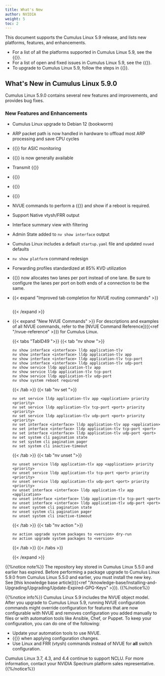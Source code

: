 ```yaml
---
title: What's New
author: NVIDIA
weight: 5
toc: 2
---
```

This document supports the Cumulus Linux 5.9 release, and lists new platforms, features, and enhancements.

- For a list of all the platforms supported in Cumulus Linux 5.9, see the {{<exlink url="www.nvidia.com/en-us/networking/ethernet-switching/hardware-compatibility-list/" text="Hardware Compatibility List (HCL)">}}.
- For a list of open and fixed issues in Cumulus Linux 5.9, see the {{<link title="Cumulus Linux 5.9 Release Notes" text="Cumulus Linux 5.9 Release Notes">}}.
- To upgrade to Cumulus Linux 5.9, follow the steps in {{<link url="Upgrading-Cumulus-Linux">}}.
<!-- vale off -->
## What's New in Cumulus Linux 5.9.0
<!-- vale on -->
Cumulus Linux 5.9.0 contains several new features and improvements, and provides bug fixes.

### New Features and Enhancements

- Cumulus Linux upgrade to Debian 12 (bookworm)
- ARP packet path is now handled in hardware to offload most ARP processing and save CPU cycles
- {{<link url="ASIC-Monitoring" text="Latency histogram">}} for ASIC monitoring
- {{<link url="In-Service-System-Upgrade-ISSU/#restart-mode" text="Warmboot support for VXLAN EVPN">}} is now generally available
- Transmit {{<link url="Link-Layer-Discovery-Protocol/#transmit-application-priority-tlvs" text="LLDP application priority TLVs">}}
- {{<link url="LDAP-Authentication-and-Authorization" text="NVUE commands for LDAP authentication and encryption">}}
- {{<link url="Firewall-Rules" text="Firewall rules">}}
- {{<link url="CLI-Configuration" text="CLI Session pagination and timeout options">}}
- NVUE commands to perform a {{<link url="Upgrading-Cumulus-Linux/#upgrade-the-switch" text="package upgrade">}} and show if a reboot is required.
- Support Native vtysh/FRR output
- Interface summary view with filtering
- Admin State added to `nv show interface` output
- Cumulus Linux includes a default `startup.yaml` file and updated `nvued` defaults
- `nv show platform` command redesign
- Forwarding profiles standardized at 85% KVD utilization
- {{<link url="Switch-Port-Attributes/#breakout-ports" text="QSFP-DD/OSFP 4x">}} now allocates two lanes per port instead of one lane. Be sure to configure the lanes per port on both ends of a connection to be the same.
- {{< expand "Improved tab completion for NVUE routing commands" >}}
  ```
  ```
  {{< /expand >}}
- {{< expand "New NVUE Commands" >}}
  For descriptions and examples of all NVUE commands, refer to the [NVUE Command Reference]({{<ref "/nvue-reference" >}}) for Cumulus Linux.
  
  {{< tabs "TabID49 ">}}
  {{< tab "nv show ">}}
  
  ```
  nv show interface <interface> lldp application-tlv
  nv show interface <interface> lldp application-tlv app
  nv show interface <interface> lldp application-tlv tcp-port
  nv show interface <interface> lldp application-tlv udp-port
  nv show service lldp application-tlv app
  nv show service lldp application-tlv tcp-port
  nv show service lldp application-tlv udp-port
  nv show system reboot required
  ```

  {{< /tab >}}
  {{< tab "nv set ">}}

  ```
  nv set service lldp application-tlv app <application> priority <priority> 
  nv set service lldp application-tlv tcp-port <port> priority <priority> 
  nv set service lldp application-tlv udp-port <port> priority <priority> 
  nv set interface <interface> lldp application-tlv app <application> 
  nv set interface <interface> lldp application-tlv tcp-port <port>
  nv set interface <interface> lldp application-tlv udp-port <port> 
  nv set system cli pagination state
  nv set system cli pagination pager
  nv set system cli inactive-timeout
  ```
  
  {{< /tab >}}
  {{< tab "nv unset ">}}
  
  ```
  nv unset service lldp application-tlv app <application> priority <priority> 
  nv unset service lldp application-tlv tcp-port <port> priority <priority> 
  nv unset service lldp application-tlv udp-port <port> priority <priority> 
  nv unset interface <interface> lldp application-tlv app <application> 
  nv unset interface <interface> lldp application-tlv tcp-port <port>
  nv unset interface <interface> lldp application-tlv udp-port <port> 
  nv unset system cli pagination state
  nv unset system cli pagination pager
  nv unset system cli inactive-timeout
  ```

  {{< /tab >}}
  {{< tab "nv action ">}}
  
  ```
  nv action upgrade system packages to <version> dry-run
  nv action upgrade system packages to <version>
  ```

  {{< /tab >}}
  {{< /tabs >}}
  
  {{< /expand >}}

{{%notice note%}}
The repository key stored in Cumulus Linux 5.5.0 and earlier has expired. Before performing a package upgrade to Cumulus Linux 5.9.0 from Cumulus Linux 5.5.0 and earlier, you must install the new key. See [this knowledge base article]({{<ref "/knowledge-base/Installing-and-Upgrading/Upgrading/Update-Expired-GPG-Keys" >}}).
{{%/notice%}}

{{%notice info%}}
Cumulus Linux 5.9 includes the NVUE object model. After you upgrade to Cumulus Linux 5.9, running NVUE configuration commands might override configuration for features that are now configurable with NVUE and removes configuration you added manually to files or with automation tools like Ansible, Chef, or Puppet. To keep your configuration, you can do one of the following:
- Update your automation tools to use NVUE.
- {{<link url="NVUE-CLI/#configure-nvue-to-ignore-linux-files" text="Configure NVUE to ignore certain underlying Linux files">}} when applying configuration changes.
- Use Linux and FRR (vtysh) commands instead of NVUE for **all** switch configuration.

Cumulus Linux 3.7, 4.3, and 4.4 continue to support NCLU. For more information, contact your NVIDIA Spectrum platform sales representative.
{{%/notice%}}
